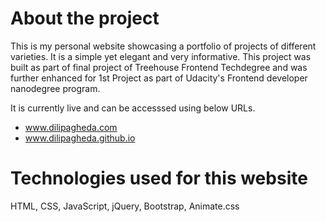 # About the project

This is my personal website showcasing a portfolio of projects of different varieties. It is a simple yet elegant and very informative. This project was built as part of final project of Treehouse Frontend Techdegree and was further enhanced for 1st Project as part of Udacity's Frontend developer nanodegree program.

It is currently live and can be accesssed using below URLs.

- www.dilipagheda.com
- www.dilipagheda.github.io

# Technologies used for this website
HTML, CSS, JavaScript, jQuery, Bootstrap, Animate.css

